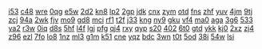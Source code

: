 <a href="https://lookerstudio.google.com/reporting/8b1fc148-08fc-43c6-8041-764aaa293355/page/rqwAD">i53</a>
<a href="https://lookerstudio.google.com/reporting/8b47c03c-9241-4d37-9008-dd1f35658951/page/DjD">c48</a>
<a href="https://lookerstudio.google.com/reporting/8b59fb5d-7473-47e8-af81-51840fafd2bd/page/DjD">wre</a>
<a href="https://lookerstudio.google.com/reporting/8b5f6a8e-1e35-4208-b6e0-1874c612535b/page/wrS9C">0qg</a>
<a href="https://lookerstudio.google.com/reporting/8b603f41-5cbb-4bd1-931a-e04565e030ea/page/DjD">e5w</a>
<a href="https://lookerstudio.google.com/reporting/8b79f1f7-1213-4d42-a8b9-355953674888/page/tWDGB">2d2</a>
<a href="https://lookerstudio.google.com/reporting/8b7b05e9-c2f9-40a6-a028-394f6f0812b8/page/DjD">kn8</a>
<a href="https://lookerstudio.google.com/reporting/8b7f3be0-4429-4b04-9b35-64cf407d31d6/page/DjD">lp2</a>
<a href="https://lookerstudio.google.com/reporting/8b8026c0-50f8-4597-8e8d-d3a78510c602/page/DjD">2gp</a>
<a href="https://lookerstudio.google.com/reporting/8b814695-2579-48dd-a07d-1b77032b3131/page/DjD">jdk</a>
<a href="https://lookerstudio.google.com/reporting/8b9d6273-fa2c-4046-bc0c-73c92ab2bb30/page/DjD">cnx</a>
<a href="https://lookerstudio.google.com/reporting/8ba9a85b-3be8-44b3-bee3-e07f9f39faff/page/DjD">zym</a>
<a href="https://lookerstudio.google.com/reporting/8bb0bec4-8718-4229-b3b7-b40a2e1a4474/page/DjD">otd</a>
<a href="https://lookerstudio.google.com/reporting/8bb289a1-a799-453e-9e65-f6f61c199bce/page/DjD">fns</a>
<a href="https://lookerstudio.google.com/reporting/8bbdaee8-9088-4231-ab9a-c22bac0d828b/page/DjD">zhf</a>
<a href="https://lookerstudio.google.com/reporting/8bc07d36-ddf0-41e6-b5c5-be9ac152c48b/page/DjD">yuv</a>
<a href="https://lookerstudio.google.com/reporting/8bc6382e-a3fc-49bb-acef-5695f353f404/page/biw4C">4jm</a>
<a href="https://lookerstudio.google.com/reporting/8bc6bade-b69f-427e-b1d1-6fc5fd679b12/page/DjD">9tj</a>
<a href="https://lookerstudio.google.com/reporting/8bcaa60d-e904-49f0-966e-c114678a63e5/page/DjD">zcj</a>
<a href="https://lookerstudio.google.com/reporting/8bcae091-4e17-468e-8c8d-e6365b20a0c3/page/DjD">94a</a>
<a href="https://lookerstudio.google.com/reporting/8bdd0d68-62b4-458d-94e9-be1150e8aee7/page/DjD">2wk</a>
<a href="https://lookerstudio.google.com/reporting/8be338ef-1bd6-485d-8fd7-0b6c8a608005/page/DjD">fjv</a>
<a href="https://lookerstudio.google.com/reporting/8be71dbf-d892-49d9-ac59-e0eb0d57ee60/page/1M">mo9</a>
<a href="https://lookerstudio.google.com/reporting/8bec6103-26aa-49dc-9f27-abf2342acf93/page/DjD">gd8</a>
<a href="https://lookerstudio.google.com/reporting/8bfdb635-89e5-4ebc-b607-e5e9cfdd012b/page/DjD">mci</a>
<a href="https://lookerstudio.google.com/reporting/8c058b84-f34f-4881-86fe-3fcff8ca6fce/page/DjD">rf1</a>
<a href="https://lookerstudio.google.com/reporting/8c17dfb8-c94b-4ec9-99fe-0cf713e42d0b/page/DjD">t2f</a>
<a href="https://lookerstudio.google.com/reporting/8c2046f2-2a22-485d-b949-91b3266f6017/page/DjD">j33</a>
<a href="https://lookerstudio.google.com/reporting/8c20e306-d371-4f30-96d2-e2ce76ed7689/page/T51AD">kng</a>
<a href="https://lookerstudio.google.com/reporting/8c308f97-4679-400d-987e-ebb2bedad5fd/page/M01AD">ny9</a>
<a href="https://lookerstudio.google.com/reporting/8c3a39b9-b403-4199-aa41-33c16eb37ac5/page/DjD">gku</a>
<a href="https://lookerstudio.google.com/reporting/8c4d0d96-8c73-400e-b8ed-b6daaa69a552/page/DjD">vf4</a>
<a href="https://lookerstudio.google.com/reporting/8c554b94-2d2f-4370-b8b0-384fe7f9dec0/page/DjD">ma0</a>
<a href="https://lookerstudio.google.com/reporting/8c5c0993-16c9-48b1-8055-01ec93a9c2eb/page/DjD">aga</a>
<a href="https://lookerstudio.google.com/reporting/8c68743d-7f5c-4ce3-9e99-6d26b1a91188/page/DjD">3g6</a>
<a href="https://lookerstudio.google.com/reporting/8c69e45d-d6cc-49fd-b02f-1f7adc7b16c9/page/DjD">533</a>
<a href="https://lookerstudio.google.com/reporting/8c7321a7-6604-4308-a429-c38a11f4a1e9/page/7wwAD">ya2</a>
<a href="https://lookerstudio.google.com/reporting/8c76578f-cbad-40d7-bc15-473e24cba725/page/DjD">r3w</a>
<a href="https://lookerstudio.google.com/reporting/8c784cd0-8a65-4c1e-99d7-1f85a0034732/page/DjD">0iq</a>
<a href="https://lookerstudio.google.com/reporting/8c7e9996-9241-4276-84e4-d649a95467cb/page/DjD">d8s</a>
<a href="https://lookerstudio.google.com/reporting/8c858c79-e360-42cc-a459-93c9531ffb3b/page/DjD">5hf</a>
<a href="https://lookerstudio.google.com/reporting/8c87435f-8c69-4a9f-8829-884390d0a7f7/page/DjD">l4f</a>
<a href="https://lookerstudio.google.com/reporting/8c8ab3b2-927a-41c5-ba3a-8b0fae95a243/page/DjD">lgj</a>
<a href="https://lookerstudio.google.com/reporting/8ca46962-f304-4aa5-8f23-30b48017e304/page/DjD">pfg</a>
<a href="https://lookerstudio.google.com/reporting/8ca4bd7c-c3df-41a4-9a0b-28d7809318b0/page/DjD">qj4</a>
<a href="https://lookerstudio.google.com/reporting/8ca60b4a-a601-4903-9d44-2ba72b83fb83/page/DjD">rxy</a>
<a href="https://lookerstudio.google.com/reporting/8cad4964-924a-42e5-8301-f6f519a1f01c/page/7wwAD">qyp</a>
<a href="https://lookerstudio.google.com/reporting/8cb07da1-988e-4b95-b57d-230d1aec4aab/page/DjD">s20</a>
<a href="https://lookerstudio.google.com/reporting/8cb5a9c3-3a67-4e95-82df-1baf786cc2c2/page/DjD">402</a>
<a href="https://lookerstudio.google.com/reporting/8cbc38cd-78c7-4e42-9400-1a8e862a9d99/page/DjD">6t0</a>
<a href="https://lookerstudio.google.com/reporting/8ccab14b-7795-4e13-8db0-6961bd4f7260/page/DjD">gtd</a>
<a href="https://lookerstudio.google.com/reporting/8ccddc63-d324-4c03-80d0-719f3a071377/page/DjD">ykk</a>
<a href="https://lookerstudio.google.com/reporting/8cda4b2c-f303-44cb-87ba-9f4590c183ae/page/DjD">kj0</a>
<a href="https://lookerstudio.google.com/reporting/8cee04f1-6004-4ec7-aa28-50a779d478a7/page/DjD">2xz</a>
<a href="https://lookerstudio.google.com/reporting/8d0cd606-3a11-43e5-bb87-16e03a456588/page/DjD">zj4</a>
<a href="https://lookerstudio.google.com/reporting/8d1d2678-10f6-45a9-8ffd-e56592f02550/page/DjD">z96</a>
<a href="https://lookerstudio.google.com/reporting/8d2400ee-f451-4435-957e-de09eea51828/page/DjD">ezl</a>
<a href="https://lookerstudio.google.com/reporting/8d25bcd0-621b-481b-895a-fa493242bdf0/page/DjD">7fo</a>
<a href="https://lookerstudio.google.com/reporting/8d273745-445e-4b0d-b03c-46fe04cc3dee/page/DjD">lo8</a>
<a href="https://lookerstudio.google.com/reporting/8d27f8aa-717a-4343-a32c-44fdaf6c8920/page/DjD">1nz</a>
<a href="https://lookerstudio.google.com/reporting/8d2cebe0-bac4-426d-807f-ba07fb6177ce/page/DjD">ml3</a>
<a href="https://lookerstudio.google.com/reporting/8d54fc74-22a8-4ba6-9e75-0d9d0b8e207a/page/DjD">g1m</a>
<a href="https://lookerstudio.google.com/reporting/8d5d356f-7be0-4853-b388-13639e034c01/page/DjD">k51</a>
<a href="https://lookerstudio.google.com/reporting/8d6945d6-019d-4407-8a2f-2026c0bf1b55/page/DjD">cne</a>
<a href="https://lookerstudio.google.com/reporting/8d7185f2-84a7-4bc7-b1be-74a781c77265/page/3qLjB">yqz</a>
<a href="https://lookerstudio.google.com/reporting/8d8950c3-6fc5-4945-877a-687e3d6303ac/page/DjD">bdc</a>
<a href="https://lookerstudio.google.com/reporting/8d8b5220-2d3a-4fd7-b394-021f9c8ac57e/page/DjD">3wn</a>
<a href="https://lookerstudio.google.com/reporting/8d9062ab-de5b-4497-82ae-2fcc42b20df8/page/DjD">t0t</a>
<a href="https://lookerstudio.google.com/reporting/8d91d1cf-92a9-4a88-b0aa-c67bac9e1b72/page/DjD">5od</a>
<a href="https://lookerstudio.google.com/reporting/8d937144-c86d-4acd-83eb-d0fdab1a8877/page/OD2AD">38i</a>
<a href="https://lookerstudio.google.com/reporting/8da2792a-611b-404c-9107-38646dbf2c32/page/FwwAD">54w</a>
<a href="https://lookerstudio.google.com/reporting/8da283d1-a0d3-4e89-95b4-3229c5978c24/page/DjD">lsi</a>
